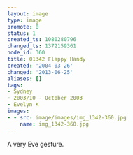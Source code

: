```yaml
---
layout: image
type: image
promote: 0
status: 1
created_ts: 1080280796
changed_ts: 1372159361
node_id: 360
title: 01342 Flappy Handy
created: '2004-03-26'
changed: '2013-06-25'
aliases: []
tags:
- Sydney
- 2003/10 - October 2003
- Evelyn K
images:
- - src: image/images/img_1342-360.jpg
    name: img_1342-360.jpg
---
```

A very Eve gesture.
